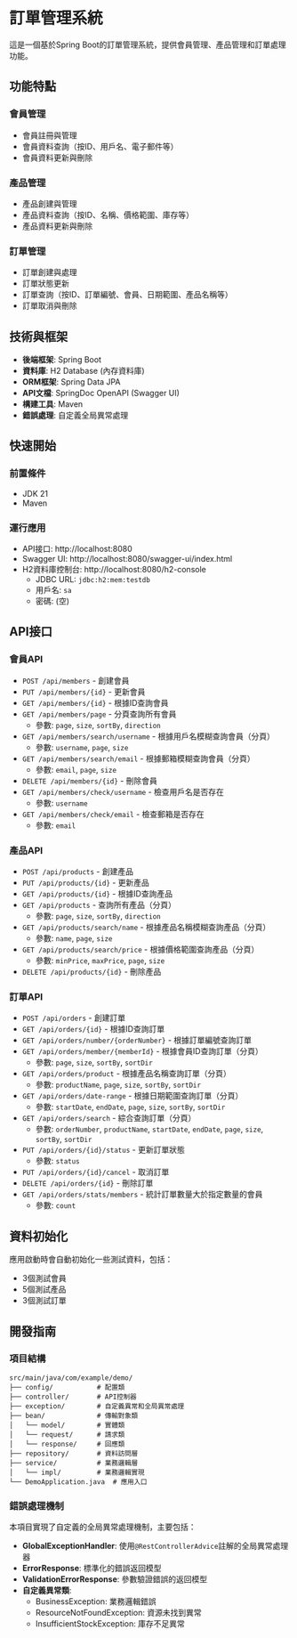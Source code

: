 # 訂單管理系統

這是一個基於Spring Boot的訂單管理系統，提供會員管理、產品管理和訂單處理功能。

## 功能特點

### 會員管理
- 會員註冊與管理
- 會員資料查詢（按ID、用戶名、電子郵件等）
- 會員資料更新與刪除

### 產品管理
- 產品創建與管理
- 產品資料查詢（按ID、名稱、價格範圍、庫存等）
- 產品資料更新與刪除

### 訂單管理
- 訂單創建與處理
- 訂單狀態更新
- 訂單查詢（按ID、訂單編號、會員、日期範圍、產品名稱等）
- 訂單取消與刪除

## 技術與框架

- **後端框架**: Spring Boot
- **資料庫**: H2 Database (內存資料庫)
- **ORM框架**: Spring Data JPA
- **API文檔**: SpringDoc OpenAPI (Swagger UI)
- **構建工具**: Maven
- **錯誤處理**: 自定義全局異常處理

## 快速開始

### 前置條件

- JDK 21
- Maven

### 運行應用
   - API接口: http://localhost:8080
   - Swagger UI: http://localhost:8080/swagger-ui/index.html
   - H2資料庫控制台: http://localhost:8080/h2-console
     - JDBC URL: `jdbc:h2:mem:testdb`
     - 用戶名: `sa`
     - 密碼: (空)

## API接口

### 會員API

- `POST /api/members` - 創建會員
- `PUT /api/members/{id}` - 更新會員
- `GET /api/members/{id}` - 根據ID查詢會員
- `GET /api/members/page` - 分頁查詢所有會員
  - 參數: `page`, `size`, `sortBy`, `direction`
- `GET /api/members/search/username` - 根據用戶名模糊查詢會員（分頁）
  - 參數: `username`, `page`, `size`
- `GET /api/members/search/email` - 根據郵箱模糊查詢會員（分頁）
  - 參數: `email`, `page`, `size`
- `DELETE /api/members/{id}` - 刪除會員
- `GET /api/members/check/username` - 檢查用戶名是否存在
  - 參數: `username`
- `GET /api/members/check/email` - 檢查郵箱是否存在
  - 參數: `email`

### 產品API

- `POST /api/products` - 創建產品
- `PUT /api/products/{id}` - 更新產品
- `GET /api/products/{id}` - 根據ID查詢產品
- `GET /api/products` - 查詢所有產品（分頁）
  - 參數: `page`, `size`, `sortBy`, `direction`
- `GET /api/products/search/name` - 根據產品名稱模糊查詢產品（分頁）
  - 參數: `name`, `page`, `size`
- `GET /api/products/search/price` - 根據價格範圍查詢產品（分頁）
  - 參數: `minPrice`, `maxPrice`, `page`, `size`
- `DELETE /api/products/{id}` - 刪除產品

### 訂單API

- `POST /api/orders` - 創建訂單
- `GET /api/orders/{id}` - 根據ID查詢訂單
- `GET /api/orders/number/{orderNumber}` - 根據訂單編號查詢訂單
- `GET /api/orders/member/{memberId}` - 根據會員ID查詢訂單（分頁）
  - 參數: `page`, `size`, `sortBy`, `sortDir`
- `GET /api/orders/product` - 根據產品名稱查詢訂單（分頁）
  - 參數: `productName`, `page`, `size`, `sortBy`, `sortDir`
- `GET /api/orders/date-range` - 根據日期範圍查詢訂單（分頁）
  - 參數: `startDate`, `endDate`, `page`, `size`, `sortBy`, `sortDir`
- `GET /api/orders/search` - 綜合查詢訂單（分頁）
  - 參數: `orderNumber`, `productName`, `startDate`, `endDate`, `page`, `size`, `sortBy`, `sortDir`
- `PUT /api/orders/{id}/status` - 更新訂單狀態
  - 參數: `status`
- `PUT /api/orders/{id}/cancel` - 取消訂單
- `DELETE /api/orders/{id}` - 刪除訂單
- `GET /api/orders/stats/members` - 統計訂單數量大於指定數量的會員
  - 參數: `count`

## 資料初始化

應用啟動時會自動初始化一些測試資料，包括：

- 3個測試會員
- 5個測試產品
- 3個測試訂單

## 開發指南

### 項目結構

```
src/main/java/com/example/demo/
├── config/           # 配置類
├── controller/       # API控制器
├── exception/        # 自定義異常和全局異常處理
├── bean/             # 傳輸對象類
│   └── model/        # 實體類
│   └── request/      # 請求類
│   └── response/     # 回應類
├── repository/       # 資料訪問層
├── service/          # 業務邏輯層
│   └── impl/         # 業務邏輯實現
└── DemoApplication.java  # 應用入口
```

### 錯誤處理機制

本項目實現了自定義的全局異常處理機制，主要包括：

- **GlobalExceptionHandler**: 使用`@RestControllerAdvice`註解的全局異常處理器
- **ErrorResponse**: 標準化的錯誤返回模型
- **ValidationErrorResponse**: 參數驗證錯誤的返回模型
- **自定義異常類**:
  - BusinessException: 業務邏輯錯誤
  - ResourceNotFoundException: 資源未找到異常
  - InsufficientStockException: 庫存不足異常

